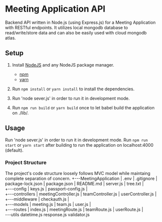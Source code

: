 # Meeting Application API

Backend API written in Node.js (using Express.js) for a Meeting Application with RESTful endpoints. It utilizes local mongodb database to read/write/store data and can also be easily used with cloud mongodb atlas.

## Setup

1. Install [NodeJS](https://nodejs.org/en/) and any NodeJS package manager.

   - [npm](https://www.npmjs.com/)
   - [yarn](https://yarnpkg.com/)

2. Run `npm install` or `yarn install` to install the dependencies.

3. Run 'node sever.js' in order to run it in development mode.
4. Run `npm run build` or `yarn build` once to let babel build the application on ./lib/.

## Usage

Run 'node sever.js' in order to run it in development mode.
Run `npm run start` or `yarn start` after building to run the application on localhost:4000 (default).

### Project Structure

The project's code structure loosely follows MVC model while maintaing complete separation of concern.
+---MeetingApplication
|   .env
|   .gitignore
|   package-lock.json
|   package.json
|   README.md
|   server.js
|   tree.txt
|   
+---config
|       keys.js
|       passport-config.js
|       
+---controllers
|       meetingController.js
|       teamController.js
|       userController.js
|       
+---middleware
|       checkauth.js
|       
+---models
|       meeting.js
|       team.js
|       user.js
|                      
+---routes
|       index.js
|       meetingRoute.js
|       teamRoute.js
|       userRoute.js
|       
\---utils
        datetime.js
        response.js
        validator.js
        
